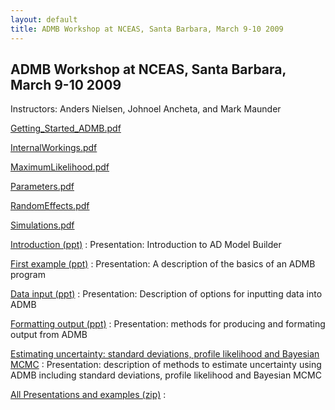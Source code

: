 ```yaml
---
layout: default
title: ADMB Workshop at NCEAS, Santa Barbara, March 9-10 2009
---
```


ADMB Workshop at NCEAS, Santa Barbara, March 9-10 2009
------------------------------------------------------

Instructors: Anders Nielsen, Johnoel Ancheta, and Mark Maunder

[Getting_Started_ADMB.pdf](Getting_Started_ADMB.pdf)

[InternalWorkings.pdf](InternalWorkings.pdf)

[MaximumLikelihood.pdf](MaximumLikelihood.pdf)

[Parameters.pdf](Parameters.pdf)

[RandomEffects.pdf](RandomEffects.pdf)

[Simulations.pdf](Simulations.pdf)

[Introduction (ppt)](1-introduction.ppt)
: Presentation: Introduction to AD Model Builder

[First example (ppt)](3-First-example.ppt)
: Presentation: A description of the basics of an ADMB program

[Data input (ppt)](7a-Data-input.ppt)
: Presentation: Description of options for inputting data into ADMB

[Formatting output (ppt)](7b-Formatting-output.ppt)
: Presentation: methods for producing and formating output from ADMB

[Estimating uncertainty: standard deviations, profile likelihood and Bayesian MCMC](9-Estimating-uncertainty.ppt)
: Presentation: description of methods to estimate uncertainty using ADMB including standard deviations, profile likelihood and Bayesian MCMC

[All Presentations and examples (zip)](Presentations-and-examples.zip)
:
